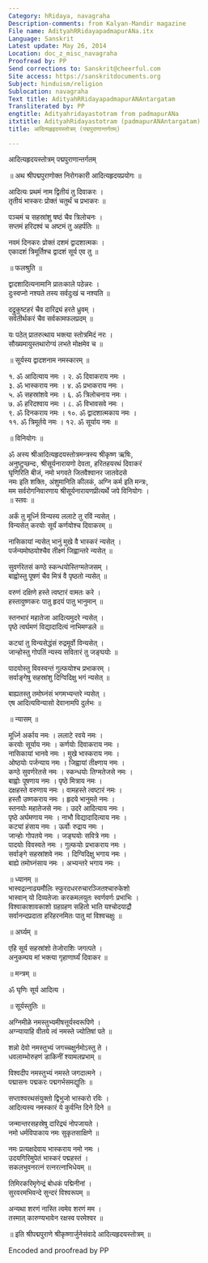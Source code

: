 ```yaml
---
Category: hRidaya, navagraha
Description-comments: from Kalyan-Mandir magazine
File name: AdityahRRidayapadmapurANa.itx
Language: Sanskrit
Latest update: May 26, 2014
Location: doc_z_misc_navagraha
Proofread by: PP
Send corrections to: Sanskrit@cheerful.com
Site access: https://sanskritdocuments.org
Subject: hinduism/religion
Sublocation: navagraha
Text title: AdityahRRidayapadmapurANAntargatam
Transliterated by: PP
engtitle: Adityahridayastotram from padmapurANa
itxtitle: AdityahRidayastotram (padmapurANAntargatam)
title: आदित्यहृइदयस्तोत्रम् (पद्मपुराणान्तर्गतम्)

---
```

  
 आदित्यहृदयस्तोत्रम् पद्मपुराणान्तर्गतम्   
  
॥ अथ श्रीपद्मपुराणोक्त निरोगकारी आदित्यहृदयप्रयोगः ॥  
  
आदित्यः प्रथमं नाम द्वितीयं तु दिवाकरः ।  
तृतीयं भास्करः प्रोक्तं चतुर्थं च प्रभाकरः ॥  
  
पञ्चमं च सहस्रांशु षष्ठं चैव त्रिलोचनः ।  
सप्तमं हरिदश्वं च अष्टमं तु अहर्पतिः ॥  
  
नवमं दिनकरः प्रोक्तं दशमं द्वादशात्मकः ।  
एकादशं त्रिमूर्तिश्च द्वादशं सूर्य एव तु ॥  
  
॥ फलश्रुति ॥  
  
द्वादशादित्यनामानि प्रातःकाले पठेन्नरः ।  
दुःस्वप्नो नश्यते तस्य सर्वदुःखं च नश्यति ॥  
  
दद्रुकुष्टहरं चैव दारिद्र्यं हरते ध्रुवम् ।  
सर्वतीर्थकरं चैव सर्वकामफलप्रदम् ॥  
  
यः पठेत् प्रातरुत्थाय भक्त्या स्तोत्रमिदं नरः ।  
सौख्यमायुस्तथारोग्यं लभते मोक्षमेव च ॥  
  
॥ सूर्यस्य द्वादशनाम नमस्कारम् ॥  
  
१. ॐ आदित्याय नमः । २. ॐ दिवाकराय नमः ।  
३. ॐ भास्कराय नमः । ४. ॐ प्रभाकराय नमः ।  
५. ॐ सहस्रांशवे नमः । ६. ॐ त्रिलोचनाय नमः ।  
७. ॐ हरिदश्वाय नमः । ८. ॐ विभावसवे नमः ।  
९. ॐ दिनकराय नमः । १०. ॐ द्वादशात्मकाय नमः ।  
११. ॐ त्रिमूर्तये नमः । १२. ॐ सूर्याय नमः ॥  
  
॥ विनियोगः ॥  
  
ॐ अस्य श्रीआदित्यहृदयस्तोत्रमन्त्रस्य श्रीकृष्ण ऋषिः,  
अनुष्टुप्छन्दः, श्रीसूर्यनारायणो देवता, हरितहयरथं दिवाकरं  
घृणिरिति बीजं, नमो भगवते जितवैश्वानर जातवेदसे  
नमः इति शक्तिः, अंशुमानिति कीलकं, अग्नि कर्म इति मन्त्रः,  
मम सर्वरोगनिवारणाय श्रीसूर्यनारायणप्रीत्यर्थे जपे विनियोगः ।  
॥ स्तवः ॥  
  
अर्कं तु मूर्ध्नि विन्यस्य ललाटे तु रविं न्यसेत् ।  
विन्यसेत् करयोः सूर्यं कर्णयोश्च दिवाकरम् ॥  
  
नासिकायां न्यसेत् भानुं मुखे वै भास्करं न्यसेत् ।  
पर्जन्यमोष्ठयोश्चैव तीक्ष्णं जिह्वान्तरे न्यसेत् ॥  
  
सुवर्णरेतसं कण्ठे स्कन्धयोस्तिग्मतेजसम् ।  
बाह्वोस्तु पूषणं चैव मित्रं वै पृष्ठतो न्यसेत् ॥  
  
वरुणं दक्षिणे हस्ते त्वष्टारं वामतः करे ।  
हस्तावुष्णकरः पातु हृदयं पातु भानुमान् ॥  
  
स्तनभारं महातेजा आदित्यमुदरे न्यसेत् ।  
पृष्ठे त्वर्घमणं विद्यादादित्यं नाभिमण्डले ॥  
  
कट्यां तु विन्यसेद्धंसं रुद्रमूर्वो विन्यसेत् ।  
जान्होस्तु गोपतिं न्यस्य सवितारं तु जङ्घयोः ॥  
  
पादयोस्तु विवस्वन्तं गुल्फयोश्च प्रभाकरम् ।  
सर्वाङ्गेषु सहस्रांशु दिग्विदिक्षु भगं न्यसेत् ॥  
  
बाह्यतस्तु तमोघ्नंसं भगमभ्यन्तरे न्यसेत् ।  
एष आदित्यविन्यासो देवानामपि दुर्लभः ॥  
  
॥ न्यासम् ॥  
  
मूर्ध्नि अर्काय नमः । ललाटे रवये नमः ।  
करयोः सूर्याय नमः । कर्णयोः दिवाकराय नमः ।  
नासिकायां भानवे नमः । मुखे भास्कराय नमः ।  
ओष्ठयोः पर्जन्याय नमः । जिह्वायां तीक्ष्णाय नमः ।  
कण्ठे सुवर्णरेतसे नमः । स्कन्धयोः तिग्मतेजसे नमः ।  
बाह्वोः पूषणाय नमः । पृष्ठे मित्राय नमः ।  
दक्षहस्ते वरुणाय नमः । वामहस्ते त्वष्टारं नमः ।  
हस्तौ उष्णकराय नमः । हृदये भानुमते नमः ।  
स्तनयोः महातेजसे नमः । उदरे आदित्याय नमः ।  
पृष्ठे अर्घमणाय नमः । नाभौ विद्यादादित्याय नमः ।  
कट्यां हंसाय नमः । ऊर्वोः रुद्राय नमः ।  
जान्होः गोपतये नमः । जङ्घयोः सवित्रे नमः ।  
पादयोः विवस्वते नमः । गुल्फयोः प्रभाकराय नमः ।  
सर्वाङ्गे सहस्रांशवे नमः । दिग्विदिक्षु भगाय नमः ।  
बाह्ये तमोघ्नंसाय नमः । अभ्यन्तरे भगाय नमः ।  
  
॥ ध्यानम् ॥   
भास्वद्रत्नाढ्यमौलिः स्फुरदधररुचारञ्जितश्चारुकेशो  
भास्वान् यो दिव्यतेजाः करकमलयुतः स्वर्णवर्णः प्रभाभिः ।  
विश्वाकाशावकाशो ग्रहग्रहण सहितो भाति यश्चोदयाद्रौ  
सर्वानन्दप्रदाता हरिहरनमितः पातु मां विश्वचक्षुः ॥  
  
॥ अर्घ्यम् ॥  
  
एहि सूर्य सहस्रांशो तेजोराशिः जगत्पते ।  
अनुकम्पय मां भक्त्या गृहाणार्घ्यं दिवाकर ॥  
  
॥ मन्त्रम् ॥  
  
ॐ घृणिः सूर्य आदित्य ।   
  
॥ सूर्यस्तुतिः ॥  
  
अग्निमीळे नमस्तुभ्यमीषत्तूर्यस्वरूपिणे ।  
अग्न्यायाहि वीतये त्वं नमस्ते ज्योतिषां पते ॥  
  
शन्नो देवो नमस्तुभ्यं जगच्चक्षुर्नमोऽस्तु ते ।  
धवलाम्भोरुहणं डाकिनीं श्यामलप्रभाम् ॥  
  
विश्वदीप नमस्तुभ्यं नमस्ते जगदात्मने ।  
पद्मासनः पद्मकरः पद्मगर्भसमद्युतिः ॥  
  
सप्ताश्वरथसंयुक्तो द्विभुजो भास्करो रविः ।  
आदित्यस्य नमस्कारं ये कुर्वन्ति दिने दिने ॥  
  
जन्मान्तरसहस्रेषु दारिद्र्यं नोपजायते ।  
नमो धर्मविपाकाय नमः सुकृतसाक्षिणे ॥  
  
नमः प्रत्यक्षदेवाय भास्कराय नमो नमः ।  
उदयगिरिमुपेतं भास्करं पद्महस्तं ।  
सकलभुवनरत्नं रत्नरत्नाभिधेयम् ॥  
  
तिमिरकरिमृगेन्द्रं बोधकं पद्मिनीनां ।  
सुरवरमभिवन्दे सुन्दरं विश्वरूपम् ॥  
  
अन्यथा शरणं नास्ति त्वमेव शरणं मम ।  
तस्मात् कारुण्यभावेन रक्षस्व परमेश्वर ॥  
  
॥ इति श्रीपद्मपुराणे श्रीकृष्णार्जुनेसंवादे आदित्यहृदयस्तोत्रम् ॥  
  
  
Encoded and proofread by PP  
  
